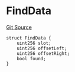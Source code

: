 # FindData
[Git Source](https://github.com/dustinstacy/boncurs/blob/6c025f69156de715812d7a6a70f223cf6541ed15/lib/forge-std/src/StdStorage.sol)


```solidity
struct FindData {
    uint256 slot;
    uint256 offsetLeft;
    uint256 offsetRight;
    bool found;
}
```

